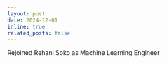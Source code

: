 ```yaml
---
layout: post
date: 2024-12-01
inline: true
related_posts: false
---
```


Rejoined Rehani Soko as Machine Learning Engineer